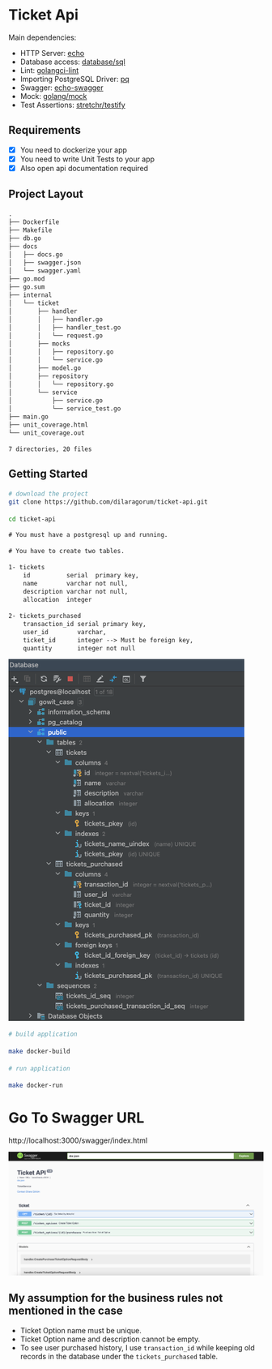 # Ticket Api

Main dependencies:

- HTTP Server: [echo](https://echo.labstack.com/)
- Database access: [database/sql](https://pkg.go.dev/database/sql)
- Lint: [golangci-lint](https://github.com/golangci/golangci-lint)
- Importing PostgreSQL Driver: [pq](github.com/lib/pq)
- Swagger: [echo-swagger](https://github.com/swaggo/echo-swagger)
- Mock: [golang/mock](https://github.com/golang/mock)
- Test Assertions: [stretchr/testify](https://github.com/stretchr/testify)

## Requirements
- [x] You need to dockerize your app
- [x] You need to write Unit Tests to your app
- [x] Also open api documentation required

## Project Layout

```
.
├── Dockerfile
├── Makefile
├── db.go
├── docs
│   ├── docs.go
│   ├── swagger.json
│   └── swagger.yaml
├── go.mod
├── go.sum
├── internal
│   └── ticket
│       ├── handler
│       │   ├── handler.go
│       │   ├── handler_test.go
│       │   └── request.go
│       ├── mocks
│       │   ├── repository.go
│       │   └── service.go
│       ├── model.go
│       ├── repository
│       │   └── repository.go
│       └── service
│           ├── service.go
│           └── service_test.go
├── main.go
├── unit_coverage.html
└── unit_coverage.out

7 directories, 20 files
```

## Getting Started

```sh
# download the project
git clone https://github.com/dilaragorum/ticket-api.git

cd ticket-api
```

```
# You must have a postgresql up and running.

# You have to create two tables.

1- tickets
    id          serial  primary key,
    name        varchar not null,
    description varchar not null,
    allocation  integer

2- tickets_purchased
    transaction_id serial primary key,
    user_id        varchar,
    ticket_id      integer --> Must be foreign key,
    quantity       integer not null
```

![Database Architecture](.github/images/database.png)

```sh
# build application

make docker-build

# run application

make docker-run
```

# Go To Swagger URL
http://localhost:3000/swagger/index.html

![Swagger](.github/images/swagger.png)

## My assumption for the business rules not mentioned in the case

- Ticket Option name must be unique.
- Ticket Option name and description cannot be empty.
- To see user purchased history, I use `transaction_id` while keeping old records in the database under the
`tickets_purchased` table.